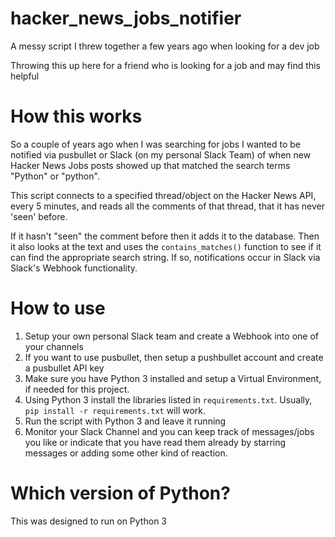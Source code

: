 # hacker_news_jobs_notifier
A messy script I threw together a few years ago when looking for a dev job

Throwing this up here for a friend who is looking for a job and may find this helpful

# How this works

So a couple of years ago when I was searching for jobs I wanted to be notified via pusbullet or Slack (on my personal Slack Team) of when new Hacker News Jobs posts showed up that matched the search terms "Python" or "python".

This script connects to a specified thread/object on the Hacker News API, every 5 minutes, and reads all the comments of that thread, that it has never 'seen' before.

If it hasn't "seen" the comment before then it adds it to the database. Then it also looks at the text and uses the `contains_matches()` function to see if it can find the appropriate search string.  If so, notifications occur in Slack via Slack's Webhook functionality.

# How to use

1. Setup your own personal Slack team and create a Webhook into one of your channels
2. If you want to use pusbullet, then setup a pushbullet account and create a pusbullet API key
3. Make sure you have Python 3 installed and setup a Virtual Environment, if needed for this project.
4. Using Python 3 install the libraries listed in `requirements.txt`. Usually, `pip install -r requirements.txt` will work.
5. Run the script with Python 3 and leave it running
6. Monitor your Slack Channel and you can keep track of messages/jobs you like or indicate that you have read them already by starring messages or adding some other kind of reaction.

# Which version of Python?

This was designed to run on Python 3

